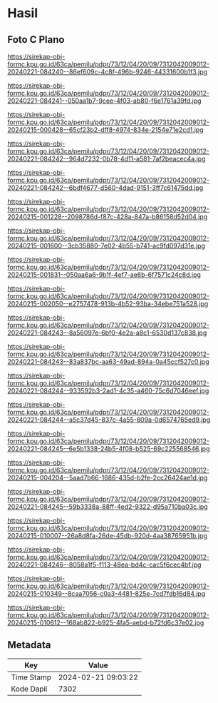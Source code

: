 # Hasil

## Foto C Plano

https://sirekap-obj-formc.kpu.go.id/63ca/pemilu/pdpr/73/12/04/20/09/7312042009012-20240221-084240--86ef609c-4c8f-496b-9246-44331600b1f3.jpg

https://sirekap-obj-formc.kpu.go.id/63ca/pemilu/pdpr/73/12/04/20/09/7312042009012-20240221-084241--050aa1b7-9cee-4f03-ab80-f6e1761a39fd.jpg

https://sirekap-obj-formc.kpu.go.id/63ca/pemilu/pdpr/73/12/04/20/09/7312042009012-20240215-000428--65cf23b2-dff8-4974-834e-2154e71e2cd1.jpg

https://sirekap-obj-formc.kpu.go.id/63ca/pemilu/pdpr/73/12/04/20/09/7312042009012-20240221-084242--964d7232-0b78-4d11-a581-7af2beacec4a.jpg

https://sirekap-obj-formc.kpu.go.id/63ca/pemilu/pdpr/73/12/04/20/09/7312042009012-20240221-084242--6bdf4677-d560-4dad-9151-3ff7c61475dd.jpg

https://sirekap-obj-formc.kpu.go.id/63ca/pemilu/pdpr/73/12/04/20/09/7312042009012-20240215-001228--2098786d-f87c-428a-847a-b86158d52d04.jpg

https://sirekap-obj-formc.kpu.go.id/63ca/pemilu/pdpr/73/12/04/20/09/7312042009012-20240215-001600--3cb35880-7e02-4b55-b741-ac9fd097d31e.jpg

https://sirekap-obj-formc.kpu.go.id/63ca/pemilu/pdpr/73/12/04/20/09/7312042009012-20240215-001831--050aa6a6-9b1f-4ef7-ae6b-6f7571c24c8d.jpg

https://sirekap-obj-formc.kpu.go.id/63ca/pemilu/pdpr/73/12/04/20/09/7312042009012-20240215-002050--e2757478-913b-4b52-93ba-34ebe751a528.jpg

https://sirekap-obj-formc.kpu.go.id/63ca/pemilu/pdpr/73/12/04/20/09/7312042009012-20240221-084243--8a56097e-6bf0-4e2a-a8c1-6530d137c838.jpg

https://sirekap-obj-formc.kpu.go.id/63ca/pemilu/pdpr/73/12/04/20/09/7312042009012-20240221-084243--83a837bc-aa63-49ad-894a-0a45ccf527c0.jpg

https://sirekap-obj-formc.kpu.go.id/63ca/pemilu/pdpr/73/12/04/20/09/7312042009012-20240221-084244--933592b3-2ad1-4c35-a460-75c6d7046eef.jpg

https://sirekap-obj-formc.kpu.go.id/63ca/pemilu/pdpr/73/12/04/20/09/7312042009012-20240221-084244--a5c37d45-837c-4a55-809a-0d6574765ed9.jpg

https://sirekap-obj-formc.kpu.go.id/63ca/pemilu/pdpr/73/12/04/20/09/7312042009012-20240221-084245--6e5b1338-24b5-4f08-b525-69c225568546.jpg

https://sirekap-obj-formc.kpu.go.id/63ca/pemilu/pdpr/73/12/04/20/09/7312042009012-20240215-004204--5aad7b66-1686-435d-b2fe-2cc26424ae1d.jpg

https://sirekap-obj-formc.kpu.go.id/63ca/pemilu/pdpr/73/12/04/20/09/7312042009012-20240221-084245--59b3338a-88ff-4ed2-9322-d95a710ba03c.jpg

https://sirekap-obj-formc.kpu.go.id/63ca/pemilu/pdpr/73/12/04/20/09/7312042009012-20240215-010007--26a8d8fa-26de-45db-920d-4aa38765951b.jpg

https://sirekap-obj-formc.kpu.go.id/63ca/pemilu/pdpr/73/12/04/20/09/7312042009012-20240221-084246--8058a1f5-f113-48ea-bd4c-cac5f6cec4bf.jpg

https://sirekap-obj-formc.kpu.go.id/63ca/pemilu/pdpr/73/12/04/20/09/7312042009012-20240215-010349--8caa7056-c0a3-4481-825e-7cd7fdb16d84.jpg

https://sirekap-obj-formc.kpu.go.id/63ca/pemilu/pdpr/73/12/04/20/09/7312042009012-20240215-010612--168ab822-b925-4fa5-aebd-b72fd6c37e02.jpg


## Metadata

| Key        | Value               |
| ---------- | ------------------- |
| Time Stamp | 2024-02-21 09:03:22 |
| Kode Dapil | 7302                |



